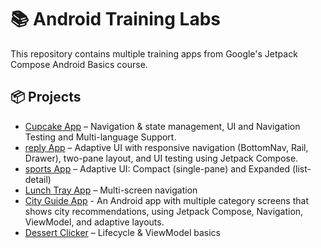 # 📚 Android Training Labs

This repository contains multiple training apps from Google's Jetpack Compose Android Basics course.

## 📦 Projects

- [Cupcake App](./cupcake-app) – Navigation & state management, UI and Navigation Testing and Multi-language Support.
- [reply App](./reply-app) – Adaptive UI with responsive navigation (BottomNav, Rail, Drawer), two-pane layout, and UI testing using Jetpack Compose.
- [sports App](./sports-app) – Adaptive UI: Compact (single-pane) and Expanded (list-detail)
- [Lunch Tray App](./lunch-tray-app) – Multi-screen navigation
- [City Guide App](./city-guide-app) - An Android app with multiple category screens that shows city recommendations, using Jetpack Compose, Navigation, ViewModel, and adaptive layouts.
- [Dessert Clicker](./dessert-clicker) – Lifecycle & ViewModel basics
